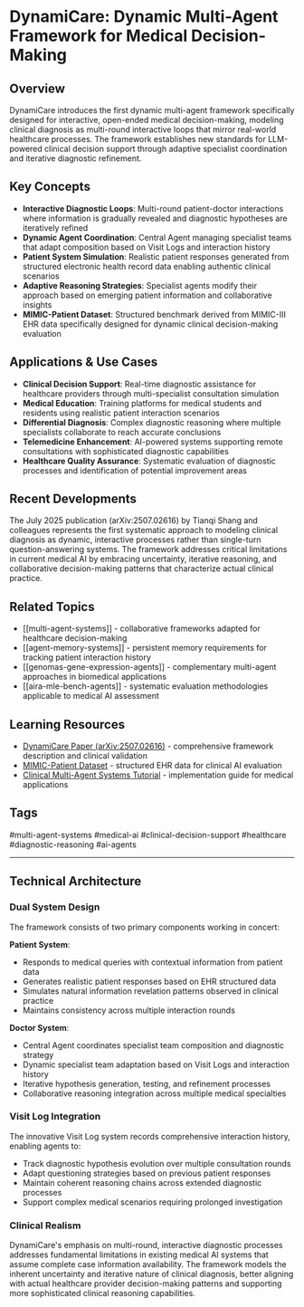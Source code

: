 # DynamiCare: Dynamic Multi-Agent Framework for Medical Decision-Making

## Overview
DynamiCare introduces the first dynamic multi-agent framework specifically designed for interactive, open-ended medical decision-making, modeling clinical diagnosis as multi-round interactive loops that mirror real-world healthcare processes. The framework establishes new standards for LLM-powered clinical decision support through adaptive specialist coordination and iterative diagnostic refinement.

## Key Concepts
- **Interactive Diagnostic Loops**: Multi-round patient-doctor interactions where information is gradually revealed and diagnostic hypotheses are iteratively refined
- **Dynamic Agent Coordination**: Central Agent managing specialist teams that adapt composition based on Visit Logs and interaction history
- **Patient System Simulation**: Realistic patient responses generated from structured electronic health record data enabling authentic clinical scenarios
- **Adaptive Reasoning Strategies**: Specialist agents modify their approach based on emerging patient information and collaborative insights
- **MIMIC-Patient Dataset**: Structured benchmark derived from MIMIC-III EHR data specifically designed for dynamic clinical decision-making evaluation

## Applications & Use Cases
- **Clinical Decision Support**: Real-time diagnostic assistance for healthcare providers through multi-specialist consultation simulation
- **Medical Education**: Training platforms for medical students and residents using realistic patient interaction scenarios
- **Differential Diagnosis**: Complex diagnostic reasoning where multiple specialists collaborate to reach accurate conclusions
- **Telemedicine Enhancement**: AI-powered systems supporting remote consultations with sophisticated diagnostic capabilities
- **Healthcare Quality Assurance**: Systematic evaluation of diagnostic processes and identification of potential improvement areas

## Recent Developments
The July 2025 publication (arXiv:2507.02616) by Tianqi Shang and colleagues represents the first systematic approach to modeling clinical diagnosis as dynamic, interactive processes rather than single-turn question-answering systems. The framework addresses critical limitations in current medical AI by embracing uncertainty, iterative reasoning, and collaborative decision-making patterns that characterize actual clinical practice.

## Related Topics
- [[multi-agent-systems]] - collaborative frameworks adapted for healthcare decision-making
- [[agent-memory-systems]] - persistent memory requirements for tracking patient interaction history
- [[genomas-gene-expression-agents]] - complementary multi-agent approaches in biomedical applications
- [[aira-mle-bench-agents]] - systematic evaluation methodologies applicable to medical AI assessment

## Learning Resources
- [DynamiCare Paper (arXiv:2507.02616)](https://arxiv.org/abs/2507.02616) - comprehensive framework description and clinical validation
- [MIMIC-Patient Dataset](https://github.com/dynamicare/mimic-patient) - structured EHR data for clinical AI evaluation
- [Clinical Multi-Agent Systems Tutorial](https://github.com/dynamicare/clinical-tutorial) - implementation guide for medical applications

## Tags
#multi-agent-systems #medical-ai #clinical-decision-support #healthcare #diagnostic-reasoning #ai-agents

---

## Technical Architecture

### Dual System Design
The framework consists of two primary components working in concert:

**Patient System**: 
- Responds to medical queries with contextual information from patient data
- Generates realistic patient responses based on EHR structured data
- Simulates natural information revelation patterns observed in clinical practice
- Maintains consistency across multiple interaction rounds

**Doctor System**:
- Central Agent coordinates specialist team composition and diagnostic strategy
- Dynamic specialist team adaptation based on Visit Logs and interaction history
- Iterative hypothesis generation, testing, and refinement processes
- Collaborative reasoning integration across multiple medical specialties

### Visit Log Integration
The innovative Visit Log system records comprehensive interaction history, enabling agents to:
- Track diagnostic hypothesis evolution over multiple consultation rounds
- Adapt questioning strategies based on previous patient responses
- Maintain coherent reasoning chains across extended diagnostic processes
- Support complex medical scenarios requiring prolonged investigation

### Clinical Realism
DynamiCare's emphasis on multi-round, interactive diagnostic processes addresses fundamental limitations in existing medical AI systems that assume complete case information availability. The framework models the inherent uncertainty and iterative nature of clinical diagnosis, better aligning with actual healthcare provider decision-making patterns and supporting more sophisticated clinical reasoning capabilities.